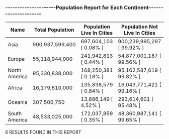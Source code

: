 ### ---------------------Population Report for Each Continent---------------------

| Name | Total Population | Population Live In Cities | Population Not Live In Cities |
| --- | --- | --- | --- |
| Asia | 900,937,599,400 | 697,604,103 [ 0.08% ] | 900,239,995,297 [ 99.92% ] |
| Europe | 55,118,944,000 | 241,942,813 [ 0.44% ] | 54,877,001,187 [ 99.56% ] |
| North America | 95,330,838,000 | 168,250,381 [ 0.18% ] | 95,162,587,619 [ 99.82% ] |
| Africa | 16,179,610,000 | 135,838,579 [ 0.84% ] | 16,043,771,421 [ 99.16% ] |
| Oceania | 307,500,750 | 13,886,149 [ 4.52% ] | 293,614,601 [ 95.48% ] |
| South America | 48,533,025,000 | 172,037,859 [ 0.35% ] | 48,360,987,141 [ 99.65% ] |

6 RESULTS FOUND IN THIS REPORT
